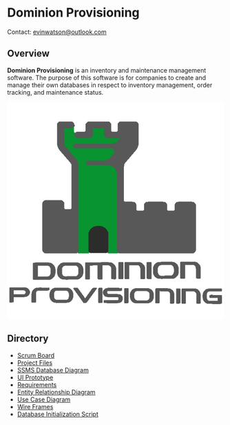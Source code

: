 # Dominion Provisioning

Contact: evinwatson@outlook.com

## Overview
**Dominion Provisioning** is an inventory and maintenance management software. The purpose of this software is for companies to create and manage their own databases in respect to inventory management, order tracking, and maintenance status.

![Logo](/Docs/Logo.png)

## Directory
- [Scrum Board](https://github.com/EvinRWatson/DominionProvisioning/projects/1)
- [Project Files](/App/Dominion)
- [SSMS Database Diagram](Database/DatabaseDiagram.jpg)
- [UI Prototype](/Docs/Prototype.md)
- [Requirements](/Docs/Requirements.md)
- [Entity Relationship Diagram](/Database/DatabaseEntityDiagram.jpg)
- [Use Case Diagram](/Docs/UseCaseDiagram.jpeg)
- [Wire Frames](/Docs/Wireframes/README.MD)
- [Database Initialization Script](/Database/DatabaseInitScript.sql)



